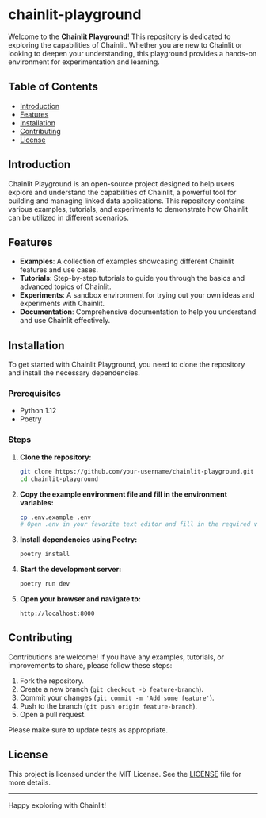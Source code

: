 # chainlit-playground

Welcome to the **Chainlit Playground**! This repository is dedicated to exploring the capabilities of Chainlit. Whether you are new to Chainlit or looking to deepen your understanding, this playground provides a hands-on environment for experimentation and learning.

## Table of Contents

- [Introduction](#introduction)
- [Features](#features)
- [Installation](#installation)
- [Contributing](#contributing)
- [License](#license)

## Introduction

Chainlit Playground is an open-source project designed to help users explore and understand the capabilities of Chainlit, a powerful tool for building and managing linked data applications. This repository contains various examples, tutorials, and experiments to demonstrate how Chainlit can be utilized in different scenarios.

## Features

- **Examples**: A collection of examples showcasing different Chainlit features and use cases.
- **Tutorials**: Step-by-step tutorials to guide you through the basics and advanced topics of Chainlit.
- **Experiments**: A sandbox environment for trying out your own ideas and experiments with Chainlit.
- **Documentation**: Comprehensive documentation to help you understand and use Chainlit effectively.

## Installation

To get started with Chainlit Playground, you need to clone the repository and install the necessary dependencies.

### Prerequisites

- Python 1.12
- Poetry

### Steps

1. **Clone the repository:**

    ```bash
    git clone https://github.com/your-username/chainlit-playground.git
    cd chainlit-playground
    ```

2. **Copy the example environment file and fill in the environment variables:**

    ```bash
    cp .env.example .env
    # Open .env in your favorite text editor and fill in the required values
    ```

3. **Install dependencies using Poetry:**

    ```bash
    poetry install
    ```

4. **Start the development server:**

    ```bash
    poetry run dev
    ```

5. **Open your browser and navigate to:**

    ```
    http://localhost:8000
    ```

## Contributing

Contributions are welcome! If you have any examples, tutorials, or improvements to share, please follow these steps:

1. Fork the repository.
2. Create a new branch (`git checkout -b feature-branch`).
3. Commit your changes (`git commit -m 'Add some feature'`).
4. Push to the branch (`git push origin feature-branch`).
5. Open a pull request.

Please make sure to update tests as appropriate.

## License

This project is licensed under the MIT License. See the [LICENSE](LICENSE) file for more details.

---

Happy exploring with Chainlit!
